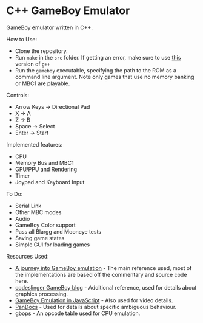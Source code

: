 # C++ GameBoy Emulator

GameBoy emulator written in C++.

How to Use:
- Clone the repository.
- Run `make` in the `src` folder. If getting an error, make sure to use [this](https://www.ics.uci.edu/~pattis/common/handouts/mingweclipse/mingw.html) version of `g++`
- Run the `gameboy` executable, specifying the path to the ROM as a command line argument. Note only games that use no memory banking or MBC1 are playable.

Controls:
- Arrow Keys &rarr; Directional Pad
- X &rarr; A
- Z &rarr; B
- Space &rarr; Select
- Enter &rarr; Start

Implemented features:
- CPU
- Memory Bus and MBC1
- GPU/PPU and Rendering
- Timer
- Joypad and Keyboard Input

To Do:
- Serial Link
- Other MBC modes
- Audio
- GameBoy Color support
- Pass all Blargg and Mooneye tests
- Saving game states
- Simple GUI for loading games

Resources Used:
- [A journey into GameBoy emulation](https://robertovaccari.com/blog/2020_09_26_gameboy/) - The main reference used, most of the implementations are based off the commentary and source code here.
- [codeslinger GameBoy blog](http://www.codeslinger.co.uk/pages/projects/gameboy/banking.html) - Additional reference, used for details about graphics processing.
- [GameBoy Emulation in JavaScript](https://imrannazar.com/GameBoy-Emulation-in-JavaScript:-The-CPU) - Also used for video details.
- [PanDocs](https://gbdev.io/pandocs/) - Used for details about specific ambiguous behaviour.
- [gbops](https://izik1.github.io/gbops/index.html) - An opcode table used for CPU emulation.
